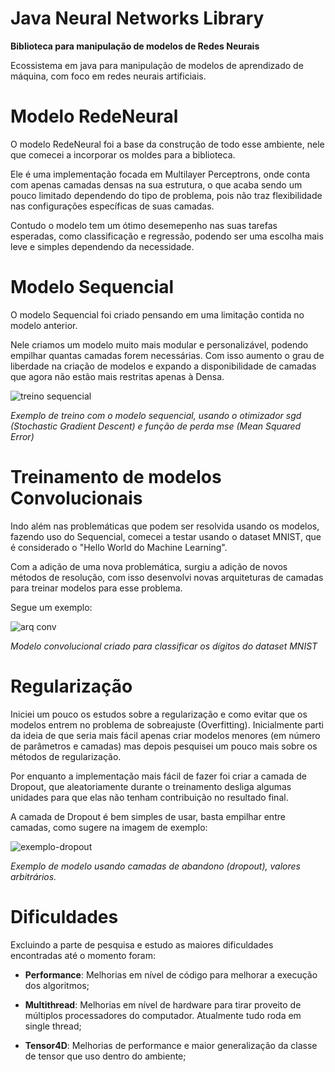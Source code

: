 # **Java Neural Networks Library**

**Biblioteca para manipulação de modelos de Redes Neurais**

Ecossistema em java para manipulação de modelos de aprendizado de máquina, com foco em redes neurais artificiais.

# **Modelo RedeNeural**

O modelo RedeNeural foi a base da construção de todo esse ambiente, nele que comecei a incorporar os moldes para a biblioteca.

Ele é uma implementação focada em Multilayer Perceptrons, onde conta com apenas camadas densas na sua estrutura, o que acaba sendo um pouco limitado dependendo do tipo de problema, pois não traz flexibilidade nas configurações específicas de suas camadas.

Contudo o modelo tem um ótimo desemepenho nas suas tarefas esperadas, como classificação e regressão, podendo ser uma escolha mais leve e simples dependendo da necessidade.

# **Modelo Sequencial**

O modelo Sequencial foi criado pensando em uma limitação contida no modelo anterior.

Nele criamos um modelo muito mais modular e personalizável, podendo empilhar quantas camadas forem necessárias. Com isso aumento o grau de liberdade na criação de modelos e expando a disponibilidade de camadas que agora não estão mais restritas apenas à Densa.

![treino sequencial](https://github.com/thag0/Biblioteca-de-Redes-Neurais/assets/91092364/368c7994-ccc9-4baa-8417-5d67c7e5320c)

*Exemplo de treino com o modelo sequencial, usando o otimizador sgd (Stochastic Gradient Descent) e função de perda mse (Mean Squared Error)*

# **Treinamento de modelos Convolucionais**

Indo além nas problemáticas que podem ser resolvida usando os modelos, fazendo uso do Sequencial, comecei a testar usando o dataset MNIST, que é considerado o "Hello World do Machine Learning".

Com a adição de uma nova problemática, surgiu a adição de novos métodos de resolução, com isso desenvolvi novas arquiteturas de camadas para treinar modelos para esse problema. 

Segue um exemplo:

![arq conv](https://github.com/thag0/Biblioteca-de-Redes-Neurais/assets/91092364/260f7848-e564-477b-b296-9c657addff7a)

*Modelo convolucional criado para classificar os dígitos do dataset MNIST*

# **Regularização**

Iniciei um pouco os estudos sobre a regularização e como evitar que os modelos entrem no problema de sobreajuste (Overfitting). Inicialmente parti da ideia de que seria mais fácil apenas criar modelos menores (em número de parâmetros e camadas) mas depois pesquisei um pouco mais sobre os métodos de regularização.

Por enquanto a implementação mais fácil de fazer foi criar a camada de Dropout, que aleatoriamente durante o treinamento desliga algumas unidades para que elas não tenham contribuição no resultado final.

A camada de Dropout é bem simples de usar, basta empilhar entre camadas, como sugere na imagem de exemplo:

![exemplo-dropout](https://github.com/thag0/Biblioteca-de-Redes-Neurais/assets/91092364/c18f5981-1fe5-49ef-b126-85eebc756e70)

*Exemplo de modelo usando camadas de abandono (dropout), valores arbitrários.*

# **Dificuldades**

Excluindo a parte de pesquisa e estudo as maiores dificuldades encontradas até o momento foram:

- **Performance**: Melhorias em nível de código para melhorar a execução dos algoritmos;

- **Multithread**: Melhorias em nível de hardware para tirar proveito de múltiplos processadores do computador. Atualmente tudo roda em single thread;

- **Tensor4D**: Melhorias de performance e maior generalização da classe de tensor que uso dentro do ambiente;